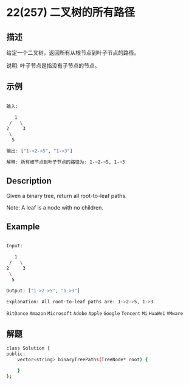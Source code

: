 # 22(257) 二叉树的所有路径
## 描述

给定一个二叉树，返回所有从根节点到叶子节点的路径。

说明: 叶子节点是指没有子节点的节点。

## 示例
```bash

输入:

   1
 /   \
2     3
 \
  5

输出: ["1->2->5", "1->3"]

解释: 所有根节点到叶子节点的路径为: 1->2->5, 1->3

``` 

## Description

Given a binary tree, return all root-to-leaf paths.

Note: A leaf is a node with no children.

## Example

```bash

Input:

   1
 /   \
2     3
 \
  5

Output: ["1->2->5", "1->3"]

Explanation: All root-to-leaf paths are: 1->2->5, 1->3

```

`BitDance` `Amazon` `Microsoft` `Adobe` `Apple` `Google` `Tencent` `Mi` `HuaWei` `VMware`

## 解题

```bash
class Solution {
public:
    vector<string> binaryTreePaths(TreeNode* root) {

    }
};
``` 